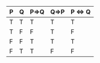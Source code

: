 | P | Q | P=>Q | Q=>P | P <=> Q |
| -- | -- | -- | -- | -- |
| T | T | T | T | T |
| T | F | F | T | F |
| F | F | T | T | T |
| F | T | T | F | F |